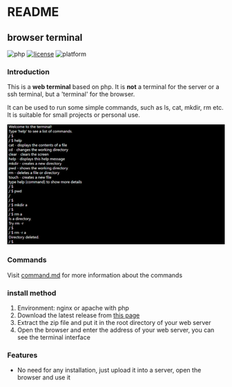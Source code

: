 # README

## browser terminal

![php](https://img.shields.io/badge/PHP-any_version-green) [![license](https://img.shields.io/badge/license-Apache-blue)](https://github.com/hanyixuanten/browser-terminal/blob/main/LICENSE) ![platform](https://img.shields.io/badge/platform-android|ios|windows|macos|linux-lightgrey.svg)

### Introduction

This is a **web terminal** based on php. It is **not** a terminal for the server or a ssh terminal, but a 'terminal' for the browser.

It can be used to run some simple commands, such as ls, cat, mkdir, rm etc. It is suitable for small projects or personal use.

![alt text](image.png)

### Commands

Visit [command.md](https://github.com/hanyixuanten/browser-terminal/blob/main/commands.md) for more information about the commands

### install method

1. Environment: nginx or apache with php
2. Download the latest release from [this page](https://github.com/hanyixuanten/browser-terminal/releases)
3. Extract the zip file and put it in the root directory of your web server
4. Open the browser and enter the address of your web server, you can see the terminal interface

### Features

- No need for any installation, just upload it into a server, open the browser and use it
